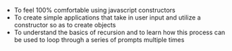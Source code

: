 - To feel 100% comfortable using javascript constructors
- To create simple applications that take in user input and utilize a constructor so as to create objects
- To understand the basics of recursion and to learn how this process can be used to loop through a series of prompts multiple times

